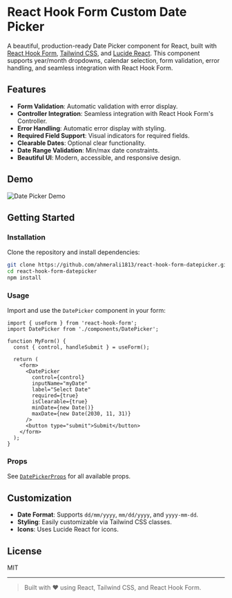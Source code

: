 # React Hook Form Custom Date Picker

A beautiful, production-ready Date Picker component for React, built with [React Hook Form](https://react-hook-form.com/), [Tailwind CSS](https://tailwindcss.com/), and [Lucide React](https://lucide.dev/icons/). This component supports year/month dropdowns, calendar selection, form validation, error handling, and seamless integration with React Hook Form.

## Features

- **Form Validation**: Automatic validation with error display.
- **Controller Integration**: Seamless integration with React Hook Form's Controller.
- **Error Handling**: Automatic error display with styling.
- **Required Field Support**: Visual indicators for required fields.
- **Clearable Dates**: Optional clear functionality.
- **Date Range Validation**: Min/max date constraints.
- **Beautiful UI**: Modern, accessible, and responsive design.

## Demo

![Date Picker Demo](demo-screenshot.png)

## Getting Started

### Installation

Clone the repository and install dependencies:

```sh
git clone https://github.com/ahmerali1813/react-hook-form-datepicker.git
cd react-hook-form-datepicker
npm install
```

### Usage

Import and use the `DatePicker` component in your form:

```tsx
import { useForm } from 'react-hook-form';
import DatePicker from './components/DatePicker';

function MyForm() {
  const { control, handleSubmit } = useForm();

  return (
    <form>
      <DatePicker
        control={control}
        inputName="myDate"
        label="Select Date"
        required={true}
        isClearable={true}
        minDate={new Date()}
        maxDate={new Date(2030, 11, 31)}
      />
      <button type="submit">Submit</button>
    </form>
  );
}
```

### Props

See [`DatePickerProps`](src/types/datepicker.types.ts) for all available props.

## Customization

- **Date Format**: Supports `dd/mm/yyyy`, `mm/dd/yyyy`, and `yyyy-mm-dd`.
- **Styling**: Easily customizable via Tailwind CSS classes.
- **Icons**: Uses Lucide React for icons.

## License

MIT

---

> Built with ❤️ using React, Tailwind CSS, and React Hook Form.
